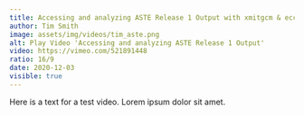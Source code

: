 ```yaml
---
title: Accessing and analyzing ASTE Release 1 Output with xmitgcm & ecco_v4.py
author: Tim Smith
image: assets/img/videos/tim_aste.png
alt: Play Video 'Accessing and analyzing ASTE Release 1 Output'
video: https://vimeo.com/521891448
ratio: 16/9
date: 2020-12-03
visible: true
---
```

Here is a text for a test video. Lorem ipsum dolor sit amet.
